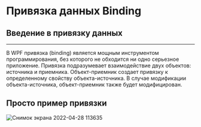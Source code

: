 # Привязка данных Binding
## Введение в привязку данных
___
В WPF привязка (binding) является мощным инструментом программирования, без которого не обходится ни одно серьезное приложение.
Привязка подразумевает взаимодействие двух объектов: источника и приемника. Объект-приемник создает привязку к определенному свойству объекта-источника. В случае модификации объекта-источника, объект-приемник также будет модифицирован.
## Просто пример привязки
![Снимок экрана 2022-04-28 113635](https://user-images.githubusercontent.com/104549526/165701858-2c8943cc-ce02-498a-a29c-41467c60e675.png)
